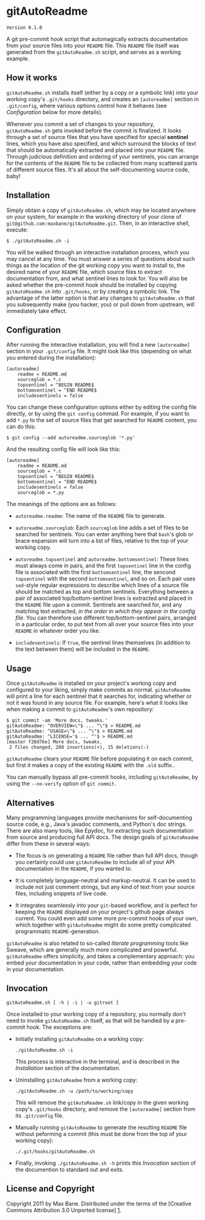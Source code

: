 gitAutoReadme
=============

    Version 0.1.0

A git pre-commit hook script that automagically extracts documentation from your
source files into your ``README`` file. This ``README`` file itself was
generated from the ``gitAutoReadme.sh`` script, and serves as a working example. 

How it works
------------

``gitAutoReadme.sh`` installs itself (either by a copy or a symbolic link) into
your working copy's ``.git/hooks`` directory, and creates an ``[autoreadme]``
section in ``.git/config``, where various options control how it behaves (see
_Configuration_ below for more details).

Whenever you commit a set of changes to your repository, ``gitAutoReadme.sh``
gets invoked before the commit is finalized. It looks through a set of source
files that you have specified for special **sentinel** lines, which you have
also specified, and which surround the blocks of text that should be
automatically extracted and placed into your ``README`` file. Through judicious
definition and ordering of your sentinels, you can arrange for the contents of
the ``README`` file to be collected from many scattered parts of different
source files. It's all about the self-documenting source code, baby!

Installation
------------

Simply obtain a copy of ``gitAutoReadme.sh``, which may be located anywhere on
your system, for example in the working directory of your clone of
``git@github.com:maxbane/gitAutoReadme.git``. Then, in an interactive shell,
execute:

    $ ./gitAutoReadme.sh -i

You will be walked through an interactive installation process, which you may
cancel at any time. You must answer a series of questions about such things as
the location of the git working copy you want to install to, the desired name of
your ``README`` file, which source files to extract documentation from, and what
sentinel lines to look for. You will also be asked whether the pre-commit hook
should be installed by copying ``gitAutoReadme.sh`` into ``.git/hooks``, or by
creating a symbolic link. The advantage of the latter option is that any changes
to ``gitAutoReadme.sh`` that you subsequently make (you hacker, you) or pull
down from upstream, will immediately take effect.

Configuration
-------------

After running the interactive installation, you will find a new ``[autoreadme]``
section in your ``.git/config`` file. It might look like this (depending on what
you entered during the installation):

    [autoreadme]
        readme = README.md
        sourceglob = *.c
        topsentinel = ^BEGIN README$
        bottomsentinel = ^END README$
        includesentinels = false

You can change these configuration options either by editing the config file
directly, or by using the ``git config`` commad. For example, if you want to add
``*.py`` to the set of source files that get searched for ``README`` content,
you can do this:

    $ git config --add autoreadme.sourceglob '*.py'

And the resulting config file will look like this:

    [autoreadme]
        readme = README.md
        sourceglob = *.c
        topsentinel = ^BEGIN README$
        bottomsentinel = ^END README$
        includesentinels = false
        sourceglob = *.py

The meanings of the options are as follows:

  - ``autoreadme.readme``: The name of the ``README`` file to generate.

  - ``autoreadme.sourceglob``: Each ``sourceglob`` line adds a set of files
  to be searched for sentinels. You can enter anything here that ``bash``'s glob
  or brace expansion will turn into a list of files, relative to the top of your
  working copy.

  - ``autoreadme.topsentinel`` and ``autoreadme.bottomsentinel``: These
  lines must always come in pairs, and the first ``topsentinel`` line in the
  config file is associated with the first ``bottomsentinel`` line, the sencond
  ``topsentinel`` with the second ``bottomsentinel``, and so on. Each pair uses
  ``sed``-style regular expressions to describe which lines of a source file
  should be matched as top and bottom sentinels. Everything between a pair of
  associated top/bottom-sentinel lines is extracted and placed in the ``README``
  file upon a commit. Sentinels are searched for, and any matching text
  extracted, _in the order in which they appear in the config file_. You can
  therefore use different top/bottom-sentinel pairs, arranged in a particular
  order, to put text from all over your source files into your ``README`` in
  whatever order you like.

  - ``includesentinels``: If ``true``, the sentinel lines themselves (in
  addition to the text between them) will be included in the ``README``.

Usage
-----

Once ``gitAutoReadme`` is installed on your project's working copy and
configured to your liking, simply make commits as normal. ``gitAutoReadme`` will
print a line for each sentinel that it searches for, indicating whether or not
it was found in any source file. For example, here's what it looks like when
making a commit to ``gitAutoReadme``'s own repository:

    $ git commit -am 'More docs, tweaks.'
    gitAutoReadme: ^OVERVIEW=\"$ ... ^\"$ > README.md
    gitAutoReadme: ^USAGE=\"$ ... ^\"$ > README.md
    gitAutoReadme: ^LICENSE='$ ... ^'$ > README.md
    [master f20d76e] More docs, tweaks.
     2 files changed, 208 insertions(+), 15 deletions(-)

``gitAutoReadme`` clears your ``README`` file before populating it on each
commit, but first it makes a copy of the existing ``README`` with the ``.old``
suffix..
    
You can manually bypass all pre-commit hooks, including ``gitAutoReadme``, by
using the ``--no-verify`` option of ``git commit.``


Alternatives
------------

Many programming languages provide mechanisms for self-documenting source code,
e.g., Java's javadoc comments, and Python's doc strings. There are also many
tools, like Epydoc, for extracting such documentation from source and producing
full API docs. The design goals of ``gitAutoReadme`` differ from these in
several ways:

  - The focus is on generating a ``README`` file rather than full API docs,
    though you certainly could use ``gitAutoReadme`` to include all of your API
    documentation in the ``README``, if you wanted to.

  - It is completely language-neutral and markup-neutral. It can be used to
    include not just comment strings, but any kind of text from your source
    files, including snippets of live code.

  - It integrates seamlessly into your ``git``-based workflow, and is perfect
    for keeping the ``README`` displayed on your project's github page always
    current. You could even add some more pre-commit hooks of your own, which
    together with ``gitAutoReadme`` might do some pretty complicated
    programmatic ``README``-generation.

``gitAutoReadme`` is also related to so-called _literate programming_ tools like
Sweave, which are generally much more complicated and powerful.
``gitAutoReadme`` offers simplicity, and takes a complementary approach: you
embed your documentation in your code, rather than embedding your code in your
documentation.

Invocation
----------

    gitAutoReadme.sh [ -h | -i | -u gitroot ]

Once installed to your working copy of a repository, you normally don't need to
invoke ``gitAutoReadme.sh`` itself, as that will be handled by a pre-commit hook.
The exceptions are:

  - Initially installing ``gitAutoReadme`` on a working copy: 

        ./gitAutoReadme.sh -i

    This process is interactive in the terminal, and is described in the
    _Installation_ section of the documentation.

  - Uninstalling ``gitAutoReadme`` from a working copy: 

        ./gitAutoReadme.sh -u /path/to/working/copy

    This will remove the ``gitAutoReadme.sh`` link/copy in the given working
    copy's ``.git/hooks`` directory, and remove the ``[autoreadme]`` section
    from its ``.git/config`` file.

  - Manually running ``gitAutoReadme`` to generate the resulting ``README`` file
    without peforming a commit (this must be done from the top of your working
    copy):

        ./.git/hooks/gitAutoReadme.sh

  - Finally, invoking ``./gitAutoReadme.sh -h`` prints this _Invocation_ section
    of the documention to standard out and exits.

License and Copyright
---------------------

Copyright 2011 by Max Bane. Distributed under the terms of the [Creative Commons
Attribution 3.0 Unported license] [1].

[1]: http://creativecommons.org/licenses/by/3.0/     "CC BY 3.0"
